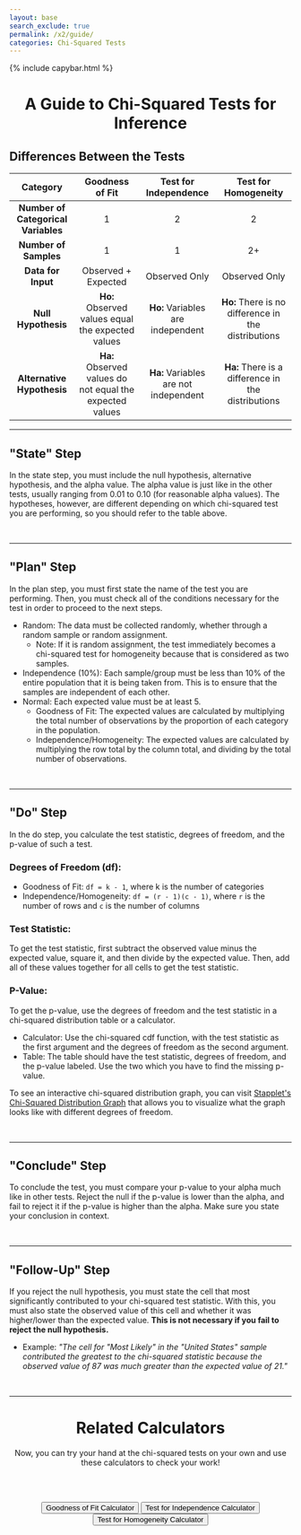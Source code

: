 ```yaml
---
layout: base
search_exclude: true
permalink: /x2/guide/
categories: Chi-Squared Tests
---
```


<head>
    <script type="text/javascript" id="MathJax-script" src="https://cdn.jsdelivr.net/npm/mathjax@3/es5/tex-mml-chtml.js"></script>
    <script type="text/javascript" id="jstat" src="https://cdn.jsdelivr.net/npm/jstat@latest/dist/jstat.min.js"></script>
    <script src="https://code.jquery.com/jquery-3.6.0.min.js"></script>
</head>

{% include capybar.html %}

<center>

<h1> A Guide to Chi-Squared Tests for Inference </h1>

</center>

## Differences Between the Tests

| Category | Goodness of Fit | Test for Independence | Test for Homogeneity |
|:---------------:|:---------------:|:---------------------:|:--------------------:|
| **Number of Categorical Variables** | 1 | 2 | 2 |
| **Number of Samples** | 1 | 1 | 2+ |
| **Data for Input** | Observed + Expected | Observed Only | Observed Only |
| **Null Hypothesis** | **Ho:** Observed values equal the expected values | **Ho:** Variables are independent | **Ho:** There is no difference in the distributions |
| **Alternative Hypothesis** | **Ha:** Observed values do not equal the expected values | **Ha:** Variables are not independent | **Ha:** There is a difference in the distributions |

<hr>

## "State" Step

In the state step, you must include the null hypothesis, alternative hypothesis, and the alpha value. The alpha value is just like in the other tests, usually ranging from 0.01 to 0.10 (for reasonable alpha values). The hypotheses, however, are different depending on which chi-squared test you are performing, so you should refer to the table above.

<br>
<hr>

## "Plan" Step

In the plan step, you must first state the name of the test you are performing. Then, you must check all of the conditions necessary for the test in order to proceed to the next steps.

- Random: The data must be collected randomly, whether through a random sample or random assignment. 
    - Note: If it is random assignment, the test immediately becomes a chi-squared test for homogeneity because that is considered as two samples.
- Independence (10%): Each sample/group must be less than 10% of the entire population that it is being taken from. This is to ensure that the samples are independent of each other.
- Normal: Each expected value must be at least 5. 
    - Goodness of Fit: The expected values are calculated by multiplying the total number of observations by the proportion of each category in the population. 
    - Independence/Homogeneity: The expected values are calculated by multiplying the row total by the column total, and dividing by the total number of observations.

<br>
<hr>

## "Do" Step

In the do step, you calculate the test statistic, degrees of freedom, and the p-value of such a test.

### Degrees of Freedom (df):
- Goodness of Fit: `df = k - 1`, where k is the number of categories
- Independence/Homogeneity: `df = (r - 1)(c - 1)`, where `r` is the number of rows and `c` is the number of columns

### Test Statistic:

To get the test statistic, first subtract the observed value minus the expected value, square it, and then divide by the expected value. Then, add all of these values together for all cells to get the test statistic.

<div id="testStatistic"></div>
<script>
    document.getElementById("testStatistic").style.fontSize = "x-large";
    var formula = "$$\\chi^2 = \\sum \\frac{(O - E)^2}{E}$$";
    document.getElementById("testStatistic").innerHTML = formula;
    // typeset formula to test statistic element
    MathJax.typesetPromise([document.getElementById("testStatistic")], formula).then(function () {}).catch(function (err) {});
</script>

### P-Value:

To get the p-value, use the degrees of freedom and the test statistic in a chi-squared distribution table or a calculator.
- Calculator: Use the chi-squared cdf function, with the test statistic as the first argument and the degrees of freedom as the second argument.
- Table: The table should have the test statistic, degrees of freedom, and the p-value labeled. Use the two which you have to find the missing p-value.

To see an interactive chi-squared distribution graph, you can visit [Stapplet's Chi-Squared Distribution Graph](https://stapplet.com/x2dist.html) that allows you to visualize what the graph looks like with different degrees of freedom.

<!-- Embed Stapplet Page - Not implemented right now
<iframe src="https://stapplet.com/x2dist.html" style="background-color: white; width: 800px; height: 500px">

-->

<br>
<hr>

## "Conclude" Step

To conclude the test, you must compare your p-value to your alpha much like in other tests. Reject the null if the p-value is lower than the alpha, and fail to reject it if the p-value is higher than the alpha. Make sure you state your conclusion in context.

<br>
<hr>

## "Follow-Up" Step

If you reject the null hypothesis, you must state the cell that most significantly contributed to your chi-squared test statistic. With this, you must also state the observed value of this cell and whether it was higher/lower than the expected value. **This is not necessary if you fail to reject the null hypothesis.**
- Example: <i>"The cell for "Most Likely" in the "United States" sample contributed the greatest to the chi-squared statistic because the observed value of 87 was much greater than the expected value of 21." </i>

<br>
<hr>

<center>

<h1> Related Calculators</h1>

Now, you can try your hand at the chi-squared tests on your own and use these calculators to check your work!

<br/><br/>

</center>

<center>
<button class="button" onclick="window.location.href='{{baseurl}}/x2/gof/'" title="Calculator for Chi-Squared Goodness of Fit Test">Goodness of Fit Calculator</button>
<button class="button" onclick="window.location.href='{{baseurl}}/x2/2-way/'" title="Calculator for Chi-Squared Two-Way Tests">Test for Independence Calculator</button>
<button class="button" onclick="window.location.href='{{baseurl}}/x2/2-way/'" title="Calculator for Chi-Squared Two-Way Tests">Test for Homogeneity Calculator</button>
</center>